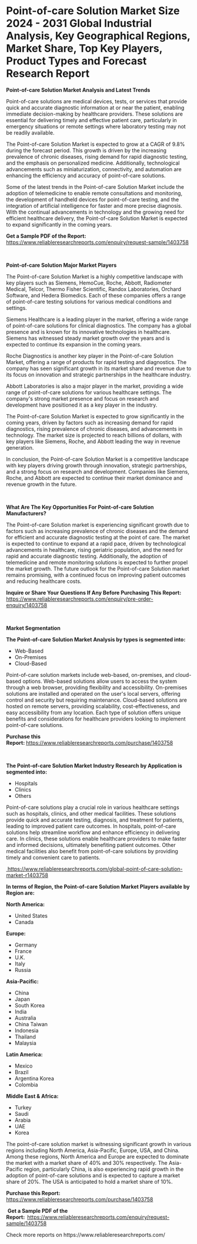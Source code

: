 <p><h1>Point-of-care Solution Market Size 2024 - 2031 Global Industrial Analysis, Key Geographical Regions, Market Share, Top Key Players, Product Types and Forecast Research Report</h1></p><p><strong>Point-of-care Solution Market Analysis and Latest Trends</strong></p>
<p><p>Point-of-care solutions are medical devices, tests, or services that provide quick and accurate diagnostic information at or near the patient, enabling immediate decision-making by healthcare providers. These solutions are essential for delivering timely and effective patient care, particularly in emergency situations or remote settings where laboratory testing may not be readily available.</p><p>The Point-of-care Solution Market is expected to grow at a CAGR of 9.8% during the forecast period. This growth is driven by the increasing prevalence of chronic diseases, rising demand for rapid diagnostic testing, and the emphasis on personalized medicine. Additionally, technological advancements such as miniaturization, connectivity, and automation are enhancing the efficiency and accuracy of point-of-care solutions.</p><p>Some of the latest trends in the Point-of-care Solution Market include the adoption of telemedicine to enable remote consultations and monitoring, the development of handheld devices for point-of-care testing, and the integration of artificial intelligence for faster and more precise diagnosis. With the continual advancements in technology and the growing need for efficient healthcare delivery, the Point-of-care Solution Market is expected to expand significantly in the coming years.</p></p>
<p><strong>Get a Sample PDF of the Report:&nbsp;</strong> <a href="https://www.reliableresearchreports.com/enquiry/request-sample/1403758">https://www.reliableresearchreports.com/enquiry/request-sample/1403758</a></p>
<p>&nbsp;</p>
<p><strong>Point-of-care Solution Major Market Players</strong></p>
<p><p>The Point-of-care Solution Market is a highly competitive landscape with key players such as Siemens, HemoCue, Roche, Abbott, Radiometer Medical, Telcor, Thermo Fisher Scientific, Randox Laboratories, Orchard Software, and Hedera Biomedics. Each of these companies offers a range of point-of-care testing solutions for various medical conditions and settings.</p><p>Siemens Healthcare is a leading player in the market, offering a wide range of point-of-care solutions for clinical diagnostics. The company has a global presence and is known for its innovative technologies in healthcare. Siemens has witnessed steady market growth over the years and is expected to continue its expansion in the coming years.</p><p>Roche Diagnostics is another key player in the Point-of-care Solution Market, offering a range of products for rapid testing and diagnostics. The company has seen significant growth in its market share and revenue due to its focus on innovation and strategic partnerships in the healthcare industry.</p><p>Abbott Laboratories is also a major player in the market, providing a wide range of point-of-care solutions for various healthcare settings. The company's strong market presence and focus on research and development have positioned it as a key player in the industry.</p><p>The Point-of-care Solution Market is expected to grow significantly in the coming years, driven by factors such as increasing demand for rapid diagnostics, rising prevalence of chronic diseases, and advancements in technology. The market size is projected to reach billions of dollars, with key players like Siemens, Roche, and Abbott leading the way in revenue generation.</p><p>In conclusion, the Point-of-care Solution Market is a competitive landscape with key players driving growth through innovation, strategic partnerships, and a strong focus on research and development. Companies like Siemens, Roche, and Abbott are expected to continue their market dominance and revenue growth in the future.</p></p>
<p>&nbsp;</p>
<p><strong>What Are The Key Opportunities For Point-of-care Solution Manufacturers?</strong></p>
<p><p>The Point-of-care Solution market is experiencing significant growth due to factors such as increasing prevalence of chronic diseases and the demand for efficient and accurate diagnostic testing at the point of care. The market is expected to continue to expand at a rapid pace, driven by technological advancements in healthcare, rising geriatric population, and the need for rapid and accurate diagnostic testing. Additionally, the adoption of telemedicine and remote monitoring solutions is expected to further propel the market growth. The future outlook for the Point-of-care Solution market remains promising, with a continued focus on improving patient outcomes and reducing healthcare costs.</p></p>
<p><strong>Inquire or Share Your Questions If Any Before Purchasing This Report:</strong> <a href="https://www.reliableresearchreports.com/enquiry/pre-order-enquiry/1403758">https://www.reliableresearchreports.com/enquiry/pre-order-enquiry/1403758</a></p>
<p>&nbsp;</p>
<p><strong>Market Segmentation</strong></p>
<p><strong>The Point-of-care Solution Market Analysis by types is segmented into:</strong></p>
<p><ul><li>Web-Based</li><li>On-Premises</li><li>Cloud-Based</li></ul></p>
<p><p>Point-of-care solution markets include web-based, on-premises, and cloud-based options. Web-based solutions allow users to access the system through a web browser, providing flexibility and accessibility. On-premises solutions are installed and operated on the user's local servers, offering control and security but requiring maintenance. Cloud-based solutions are hosted on remote servers, providing scalability, cost-effectiveness, and easy accessibility from any location. Each type of solution offers unique benefits and considerations for healthcare providers looking to implement point-of-care solutions.</p></p>
<p><strong>Purchase this Report:&nbsp;</strong><a href="https://www.reliableresearchreports.com/purchase/1403758">https://www.reliableresearchreports.com/purchase/1403758</a></p>
<p>&nbsp;</p>
<p><strong>The Point-of-care Solution Market Industry Research by Application is segmented into:</strong></p>
<p><ul><li>Hospitals</li><li>Clinics</li><li>Others</li></ul></p>
<p><p>Point-of-care solutions play a crucial role in various healthcare settings such as hospitals, clinics, and other medical facilities. These solutions provide quick and accurate testing, diagnosis, and treatment for patients, leading to improved patient care outcomes. In hospitals, point-of-care solutions help streamline workflow and enhance efficiency in delivering care. In clinics, these solutions enable healthcare providers to make faster and informed decisions, ultimately benefiting patient outcomes. Other medical facilities also benefit from point-of-care solutions by providing timely and convenient care to patients.</p></p>
<p><a href="https://www.reliableresearchreports.com/global-point-of-care-solution-market-r1403758">&nbsp;https://www.reliableresearchreports.com/global-point-of-care-solution-market-r1403758</a></p>
<p><strong>In terms of Region, the Point-of-care Solution Market Players available by Region are:</strong></p>
<p>
    <p> <strong> North America: </strong>
        <ul>
            <li>United States</li>
            <li>Canada</li>
        </ul>
        </p> 
    <p> <strong> Europe: </strong>
        <ul>
            <li>Germany</li>
            <li>France</li>
            <li>U.K.</li>
            <li>Italy</li>
            <li>Russia</li>
        </ul>
        </p> 
    <p> <strong> Asia-Pacific: </strong>
        <ul>
            <li>China</li>
            <li>Japan</li>
            <li>South Korea</li>
            <li>India</li>
            <li>Australia</li>
            <li>China Taiwan</li>
            <li>Indonesia</li>
            <li>Thailand</li>
            <li>Malaysia</li>
        </ul>
        </p> 
    <p> <strong> Latin America: </strong>
        <ul>
            <li>Mexico</li>
            <li>Brazil</li>
            <li>Argentina Korea</li>
            <li>Colombia</li>
        </ul>
        </p> 
    <p> <strong> Middle East & Africa: </strong>
        <ul>
            <li>Turkey</li>
            <li>Saudi</li>
            <li>Arabia</li>
            <li>UAE</li>
            <li>Korea</li>
        </ul>
    </p>
    </p>
<p><p>The point-of-care solution market is witnessing significant growth in various regions including North America, Asia-Pacific, Europe, USA, and China. Among these regions, North America and Europe are expected to dominate the market with a market share of 40% and 30% respectively. The Asia-Pacific region, particularly China, is also experiencing rapid growth in the adoption of point-of-care solutions and is expected to capture a market share of 20%. The USA is anticipated to hold a market share of 10%.</p></p>
<p><strong>Purchase this Report: </strong><a href="https://www.reliableresearchreports.com/purchase/1403758">https://www.reliableresearchreports.com/purchase/1403758</a></p>
<p>&nbsp;<strong>Get a Sample PDF of the Report:&nbsp;&nbsp;</strong><a href="https://www.reliableresearchreports.com/enquiry/request-sample/1403758">https://www.reliableresearchreports.com/enquiry/request-sample/1403758</a></p>
<p><strong></strong></p>
<p>Check more reports on https://www.reliableresearchreports.com/</p>